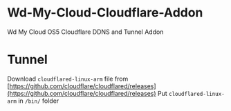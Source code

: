 # Wd-My-Cloud-Cloudflare-Addon
Wd My Cloud OS5 Cloudflare DDNS and Tunnel Addon

# Tunnel
Download `cloudflared-linux-arm` file from [https://github.com/cloudflare/cloudflared/releases](https://github.com/cloudflare/cloudflared/releases)
Put `cloudflared-linux-arm` in `/bin/` folder
